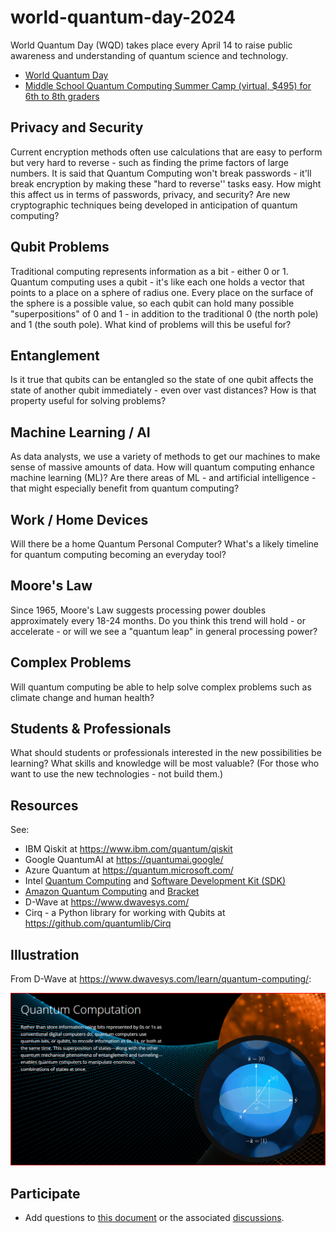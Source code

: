 # world-quantum-day-2024

World Quantum Day (WQD) takes place every April 14 to raise public awareness and understanding of quantum science and technology. 

- [World Quantum Day](https://worldquantumday.org/)
- [Middle School Quantum Computing Summer Camp (virtual, $495) for 6th to 8th graders](https://www.qubitbyqubit.org/middle-school-camp)

## Privacy and Security

Current encryption methods often use calculations that are easy to perform but very hard to reverse - such as finding the prime factors of large numbers. It is said that Quantum Computing won't break passwords - it'll break encryption by making these "hard to reverse'' tasks easy. How might this affect us in terms of passwords, privacy, and security? Are new cryptographic techniques being developed in anticipation of quantum computing?

## Qubit Problems

Traditional computing represents information as a bit - either 0 or 1. Quantum computing uses a qubit - it's like each one holds a vector that points to a place on a sphere of radius one. Every place on the surface of the sphere is a possible value, so each qubit can hold many possible "superpositions" of 0 and 1 - in addition to the traditional 0 (the north pole) and 1 (the south pole). What kind of problems will this be useful for? 

## Entanglement

Is it true that qubits can be entangled so the state of one qubit affects the state of another qubit immediately - even over vast distances? How is that property useful for solving problems? 

## Machine Learning / AI

As data analysts, we use a variety of methods to get our machines to make sense of massive amounts of data. How will quantum computing enhance machine learning (ML)? Are there areas of ML - and artificial intelligence - that might especially benefit from quantum computing?

## Work / Home Devices

Will there be a home Quantum Personal Computer?  What's a likely timeline for quantum computing becoming an everyday tool?

## Moore's Law

Since 1965, Moore's Law suggests processing power doubles approximately every 18-24 months. Do you think this trend will hold - or accelerate - or will we see a "quantum leap" in general processing power?

## Complex Problems

Will quantum computing be able to help solve complex problems such as climate change and human health?

## Students & Professionals

What should students or professionals interested in the new possibilities be learning? What skills and knowledge will be most valuable? (For those who want to use the new technologies - not build them.)

## Resources

See:

- IBM Qiskit at <https://www.ibm.com/quantum/qiskit>
- Google QuantumAI at <https://quantumai.google/>
- Azure Quantum at <https://quantum.microsoft.com/>
- Intel [Quantum Computing](https://www.intel.com/content/www/us/en/research/quantum-computing.html) and [Software Development Kit (SDK)](https://www.intel.com/content/www/us/en/developer/tools/quantum-sdk/overview.html)
- [Amazon Quantum Computing](https://aws.amazon.com/what-is/quantum-computing/) and [Bracket](https://aws.amazon.com/braket/)
- D-Wave at <https://www.dwavesys.com/>
- Cirq - a Python library for working with Qubits at <https://github.com/quantumlib/Cirq>

## Illustration

From D-Wave at <https://www.dwavesys.com/learn/quantum-computing/>:

![D-Wave Quantum Computation](images/DWave-QuantumComputation.png)

## Participate

- Add questions to [this document](https://github.com/denisecase/world-quantum-day-2024) or the associated [discussions](https://github.com/denisecase/world-quantum-day-2024/discussions). 
